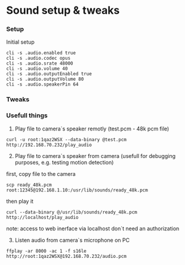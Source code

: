 # Sound setup & tweaks

### Setup

Initial setup
```
cli -s .audio.enabled true
cli -s .audio.codec opus
cli -s .audio.srate 48000
cli -s .audio.volume 40
cli -s .audio.outputEnabled true
cli -s .audio.outputVolume 80
cli -s .audio.speakerPin 64
```
### Tweaks

### Usefull things
1. Play file to camera`s speaker remotly (test.pcm - 48k pcm file)
```
curl -u root:1qaz2WSX --data-binary @test.pcm http://192.168.70.232/play_audio
```
2. Play file to camera`s speaker from camera (usefull for debugging purposes, e.g. testing motion detection)

first, copy file to the camera
```
scp ready_48k.pcm root:12345@192.168.1.10:/usr/lib/sounds/ready_48k.pcm
```
then play it
```
curl --data-binary @/usr/lib/sounds/ready_48k.pcm http://localhost/play_audio
```
note: access to web inerface via localhost don`t need an authorization

3. Listen audio from camera`s microphone on PC
```
ffplay -ar 8000 -ac 1 -f s16le http://root:1qaz2WSX@192.168.70.232/audio.pcm
```
